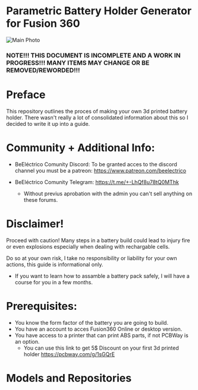 # Parametric Battery Holder Generator for Fusion 360

![Main Photo](https://github.com/user-attachments/assets/1ff1c2cd-3283-4047-a981-936d2a9f9a2a)


### NOTE!!! THIS DOCUMENT IS INCOMPLETE AND A WORK IN PROGRESS!!! MANY ITEMS MAY CHANGE OR BE REMOVED/REWORDED!!!

# Preface

This repository outlines the proces of making your own 3d printed battery holder. There wasn't really a lot of consolidated information about this so I decided to write it up into a guide.

# Community + Additional Info:

* BeEléctrico Comunity Discord: 
To be granted acces to the discord channel you must be a patreon: https://www.patreon.com/beelectrico

* BeEléctrico Comunity Telegram: https://t.me/+-LhQf8u78tQ0MThk
    * Without previus aprobation with the admin you can't sell anything on these forums.

# Disclaimer!

Proceed with caution! Many steps in a battery build could lead to injury fire or even explosions especially when dealing with rechargable cells.

Do so at your own risk, I take no responsibility or liability for your own actions, this guide is informational only.

* If you want to learn how to assamble a battery pack safely, I will have a course for you in a few months.

# Prerequisites:

* You know the form factor of the battery you are going to build.
* You have an account to acces Fusion360 Online or desktop version.
* You have access to a printer that can print ABS parts, if not PCBWay is an option.
   * You can use this link to get 5$ Discount on your first 3d printed holder https://pcbway.com/g/1sGQrE 

# Models and Repositories
